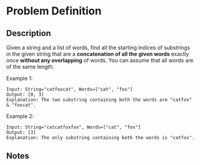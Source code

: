 # Problem Definition

## Description

Given a string and a list of words, find all the starting indices of substrings in the given string that are a **concatenation of all the given words** exactly once **without any overlapping** of words. You can assume that all words are of the same length.

Example 1:

```text
Input: String="catfoxcat", Words=["cat", "fox"]
Output: [0, 3]
Explanation: The two substring containing both the words are "catfox" & "foxcat".
```

Example 2:

```text
Input: String="catcatfoxfox", Words=["cat", "fox"]
Output: [3]
Explanation: The only substring containing both the words is "catfox".
```

## Notes
